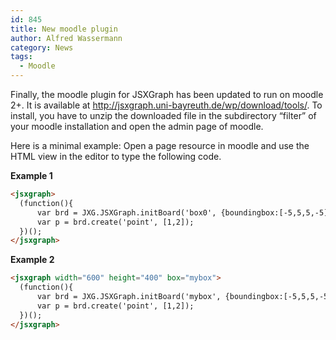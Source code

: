 ```yaml
---
id: 845
title: New moodle plugin
author: Alfred Wassermann
category: News
tags:
  - Moodle
---
```

Finally, the moodle plugin for JSXGraph has been updated to run on moodle 2+. It is available at <a href="http://jsxgraph.uni-bayreuth.de/wp/download/tools/" target="_blank">http://jsxgraph.uni-bayreuth.de/wp/download/tools/</a>. To install, you have to unzip the downloaded file in the subdirectory &#8220;filter&#8221; of your moodle installation and open the admin page of moodle.

Here is a minimal example: Open a page resource in moodle and use the HTML view in the editor to type the following code.

**Example 1**
 
```html
<jsxgraph>
  (function(){ 
      var brd = JXG.JSXGraph.initBoard('box0', {boundingbox:[-5,5,5,-5], axis:true});
      var p = brd.create('point', [1,2]);
  })();
</jsxgraph>
```

**Example 2**

```html
<jsxgraph width="600" height="400" box="mybox">
  (function(){ 
      var brd = JXG.JSXGraph.initBoard('mybox', {boundingbox:[-5,5,5,-5], axis:true});
      var p = brd.create('point', [1,2]);
  })();
</jsxgraph>
```